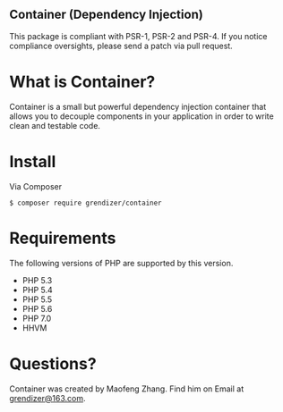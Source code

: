 Container (Dependency Injection)
--------------------------------

This package is compliant with PSR-1, PSR-2 and PSR-4.
If you notice compliance oversights, please send a patch via pull request.


What is Container?
==================

Container is a small but powerful dependency injection container that allows you to decouple components in your application in order to write clean and testable code.


Install
=======

Via Composer

```
$ composer require grendizer/container
```


Requirements
============

The following versions of PHP are supported by this version.

+ PHP 5.3
+ PHP 5.4
+ PHP 5.5
+ PHP 5.6
+ PHP 7.0
+ HHVM


Questions?
==========

Container was created by Maofeng Zhang.
Find him on Email at [grendizer@163.com]().
